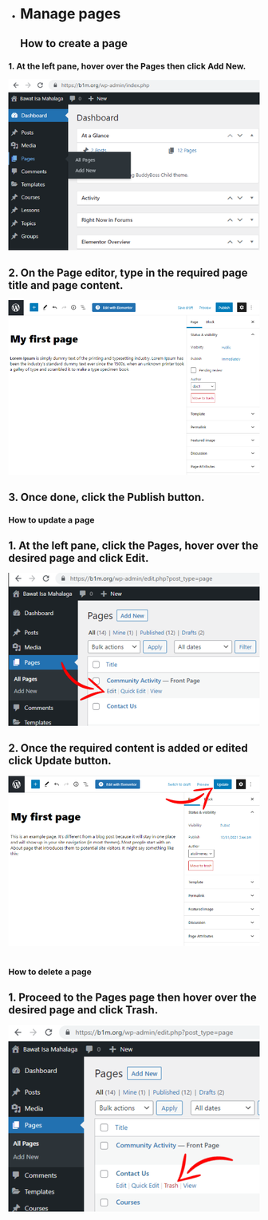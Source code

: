 - # Manage pages
  ## How to create a page
 ### 1. At the left pane, hover over the **Pages** then click **Add New**.

![Image3.1](/img/3.1.PNG)


## 2. On the Page editor, type in the required **page title** and **page content**.

![Image3.2](/img/3.2.PNG)


## 3. Once done, click the **Publish** button.


   ### How to update a page
## 1. At the left pane, click the **Pages**, hover over the desired page and click **Edit**.

![Image3.3](/img/3.3.PNG) 


## 2. Once the required content is added or edited click **Update** button. 

![Image3.4](/img/3.4.PNG)

#
   ### How to delete a page
## 1. Proceed to the **Pages page** then hover over the desired page and click **Trash**.

![Image3.5](/img/3.5.PNG)
